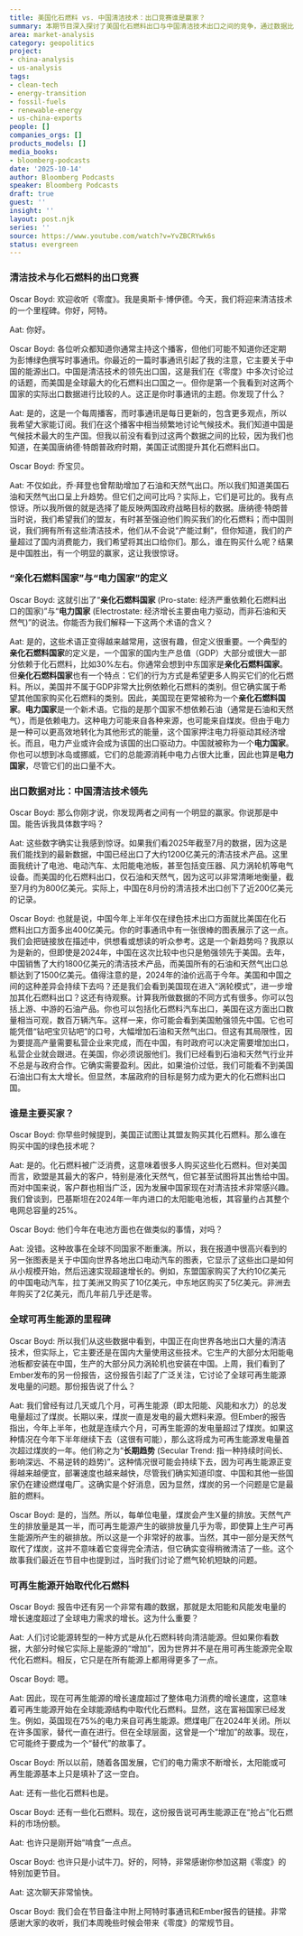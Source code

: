 ```yaml
---
title: 美国化石燃料 vs. 中国清洁技术：出口竞赛谁是赢家？
summary: 本期节目深入探讨了美国化石燃料出口与中国清洁技术出口之间的竞争，通过数据比较揭示了中国在清洁技术领域的领先地位，并讨论了全球能源转型中可再生能源超越煤炭发电的里程碑意义。
area: market-analysis
category: geopolitics
project:
- china-analysis
- us-analysis
tags:
- clean-tech
- energy-transition
- fossil-fuels
- renewable-energy
- us-china-exports
people: []
companies_orgs: []
products_models: []
media_books:
- bloomberg-podcasts
date: '2025-10-14'
author: Bloomberg Podcasts
speaker: Bloomberg Podcasts
draft: true
guest: ''
insight: ''
layout: post.njk
series: ''
source: https://www.youtube.com/watch?v=YvZBCRYwk6s
status: evergreen
---
```

### 清洁技术与化石燃料的出口竞赛

Oscar Boyd: 欢迎收听《零度》。我是奥斯卡·博伊德。今天，我们将迎来清洁技术的一个里程碑。你好，阿特。

Aat: 你好。

Oscar Boyd: 各位听众都知道你通常主持这个播客，但他们可能不知道你还定期为彭博绿色撰写时事通讯。你最近的一篇时事通讯引起了我的注意，它主要关于中国的能源出口。中国是清洁技术的领先出口国，这是我们在《零度》中多次讨论过的话题，而美国是全球最大的化石燃料出口国之一。但你是第一个我看到对这两个国家的实际出口数据进行比较的人。这正是你时事通讯的主题。你发现了什么？

Aat: 是的，这是一个每周播客，而时事通讯是每日更新的，包含更多观点，所以我希望大家能订阅。我们在这个播客中相当频繁地讨论气候技术。我们知道中国是气候技术最大的生产国。但我以前没有看到过这两个数据之间的比较，因为我们也知道，在美国唐纳德·特朗普政府时期，美国正试图提升其化石燃料出口。

Oscar Boyd: 乔宝贝。

Aat: 不仅如此，乔·拜登也曾帮助增加了石油和天然气出口。所以我们知道美国石油和天然气出口呈上升趋势。但它们之间可比吗？实际上，它们是可比的。我有点惊讶。所以我所做的就是选择了能反映两国政府战略目标的数据。唐纳德·特朗普当时说，我们希望我们的盟友，有时甚至强迫他们购买我们的化石燃料；而中国则说，我们拥有所有这些清洁技术，他们从不会说“产能过剩”，但你知道，我们的产量超过了国内消费能力，我们希望将其出口给你们。那么，谁在购买什么呢？结果是中国胜出，有一个明显的赢家，这让我很惊讶。

### “亲化石燃料国家”与“电力国家”的定义

Oscar Boyd: 这就引出了“**亲化石燃料国家** (Pro-state: 经济严重依赖化石燃料出口的国家)”与“**电力国家** (Electrostate: 经济增长主要由电力驱动，而非石油和天然气)”的说法。你能否为我们解释一下这两个术语的含义？

Aat: 是的，这些术语正变得越来越常用，这很有趣，但定义很重要。一个典型的**亲化石燃料国家**的定义是，一个国家的国内生产总值（GDP）大部分或很大一部分依赖于化石燃料，比如30%左右。你通常会想到中东国家是**亲化石燃料国家**。但**亲化石燃料国家**也有一个特点：它们的行为方式是希望更多人购买它们的化石燃料。所以，美国并不属于GDP非常大比例依赖化石燃料的类别。但它确实属于希望其他国家购买化石燃料的类别。因此，美国现在更常被称为一个**亲化石燃料国家**。**电力国家**是一个新术语。它指的是那个国家不想依赖石油（通常是石油和天然气），而是依赖电力。这种电力可能来自各种来源，也可能来自煤炭。但由于电力是一种可以更高效地转化为其他形式的能量，这个国家押注电力将驱动其经济增长。而且，电力产业或许会成为该国的出口驱动力。中国就被称为一个**电力国家**。你也可以想到冰岛或挪威，它们的总能源消耗中电力占很大比重，因此也算是**电力国家**，尽管它们的出口量不大。

### 出口数据对比：中国清洁技术领先

Oscar Boyd: 那么你刚才说，你发现两者之间有一个明显的赢家。你说那是中国。能告诉我具体数字吗？

Aat: 这些数字确实让我感到惊讶。如果我们看2025年截至7月的数据，因为这是我们能找到的最新数据，中国已经出口了大约1200亿美元的清洁技术产品。这里面我统计了电池、电动汽车、太阳能电池板，甚至包括变压器、风力涡轮机等电气设备。而美国的化石燃料出口，仅石油和天然气，因为这可以非常清晰地衡量，截至7月约为800亿美元。实际上，中国在8月份的清洁技术出口创下了近200亿美元的记录。

Oscar Boyd: 也就是说，中国今年上半年仅在绿色技术出口方面就比美国在化石燃料出口方面多出400亿美元。你的时事通讯中有一张很棒的图表展示了这一点。我们会把链接放在描述中，供想看或想读的听众参考。这是一个新趋势吗？我原以为是新的，但即使是2024年，中国在这次比较中也只是勉强领先于美国。去年，中国销售了大约1800亿美元的清洁技术产品，而美国所有的石油和天然气出口总额达到了1500亿美元。值得注意的是，2024年的油价远高于今年。美国和中国之间的这种差异会持续下去吗？还是我们会看到美国现在进入“涡轮模式”，进一步增加其化石燃料出口？这还有待观察。计算我所做数据的不同方式有很多。你可以包括上游、中游的石油产品。你也可以包括化石燃料汽车出口，美国在这方面出口数量相当可观，数百万辆汽车。这样一来，你可能会看到美国勉强领先中国。它也可能凭借“钻吧宝贝钻吧”的口号，大幅增加石油和天然气出口。但这有其局限性，因为要提高产量需要私营企业来完成，而在中国，有时政府可以决定需要增加出口，私营企业就会跟进。在美国，你必须说服他们。我们已经看到石油和天然气行业并不总是与政府合作。它确实需要盈利。因此，如果油价过低，我们可能看不到美国石油出口有太大增长。但显然，本届政府的目标是努力成为更大的化石燃料出口国。

### 谁是主要买家？

Oscar Boyd: 你早些时候提到，美国正试图让其盟友购买其化石燃料。那么谁在购买中国的绿色技术呢？

Aat: 是的。化石燃料被广泛消费，这意味着很多人购买这些化石燃料。但对美国而言，欧盟是其最大的客户，特别是液化天然气，但它甚至试图将其出售给中国。而对中国来说，客户群也相当广泛，因为发展中国家现在对清洁技术非常感兴趣。我们曾谈到，巴基斯坦在2024年一年内进口的太阳能电池板，其容量约占其整个电网总容量的25%。

Oscar Boyd: 他们今年在电池方面也在做类似的事情，对吗？

Aat: 没错。这种故事在全球不同国家不断重演。所以，我在报道中很高兴看到的另一张图表是关于中国向世界各地出口电动汽车的图表，它显示了这些出口是如何从小规模开始，然后迅速实现超速增长的。例如，东盟国家购买了大约10亿美元的中国电动汽车，拉丁美洲又购买了10亿美元，中东地区购买了5亿美元。非洲去年购买了2亿美元，而几年前几乎还是零。

### 全球可再生能源的里程碑

Oscar Boyd: 所以我们从这些数据中看到，中国正在向世界各地出口大量的清洁技术，但实际上，它主要还是在国内大量使用这些技术。它生产的大部分太阳能电池板都安装在中国，生产的大部分风力涡轮机也安装在中国。上周，我们看到了Ember发布的另一份报告，这份报告引起了广泛关注，它讨论了全球可再生能源发电量的问题。那份报告说了什么？

Aat: 我们曾经有过几天或几个月，可再生能源（即太阳能、风能和水力）的总发电量超过了煤炭。长期以来，煤炭一直是发电的最大燃料来源。但Ember的报告指出，今年上半年，也就是连续六个月，可再生能源的发电量超过了煤炭。如果这种情况在今年下半年继续下去（这很有可能），那么这将成为可再生能源发电量首次超过煤炭的一年。他们称之为“**长期趋势** (Secular Trend: 指一种持续时间长、影响深远、不易逆转的趋势)”。这种情况很可能会持续下去，因为可再生能源正变得越来越便宜，部署速度也越来越快，尽管我们确实知道印度、中国和其他一些国家仍在建设燃煤电厂。这确实是个好消息，因为显然，煤炭的另一个问题是它是最脏的燃料。

Oscar Boyd: 是的，当然。所以，每单位电量，煤炭会产生X量的排放。天然气产生的排放量是其一半，而可再生能源产生的碳排放量几乎为零，即使算上生产可再生能源所产生的碳排放。所以这是一个非常好的故事。当然，其中一部分是天然气取代了煤炭，这并不意味着它变得完全清洁，但它确实变得稍微清洁了一些。这个故事我们最近在节目中也提到过，当时我们讨论了燃气轮机短缺的问题。

### 可再生能源开始取代化石燃料

Oscar Boyd: 报告中还有另一个非常有趣的数据，那就是太阳能和风能发电量的增长速度超过了全球电力需求的增长。这为什么重要？

Aat: 人们讨论能源转型的一种方式是从化石燃料转向清洁能源。但如果你看数据，大部分时候它实际上是能源的“增加”，因为世界并不是在用可再生能源完全取代化石燃料。相反，它只是在所有能源上都用得更多了一点。

Oscar Boyd: 嗯。

Aat: 因此，现在可再生能源的增长速度超过了整体电力消费的增长速度，这意味着可再生能源开始在全球能源结构中取代化石燃料。显然，这在富裕国家已经发生。例如，英国现在75%的电力来自可再生能源。燃煤电厂在2024年关闭。所以在许多国家，替代一直在进行。但在全球层面，这曾是一个“增加”的故事。现在，它可能终于要成为一个“替代”的故事了。

Oscar Boyd: 所以以前，随着各国发展，它们的电力需求不断增长，太阳能或可再生能源基本上只是填补了这一空白。

Aat: 还有一些化石燃料也是。

Oscar Boyd: 还有一些化石燃料。现在，这份报告说可再生能源正在“抢占”化石燃料的市场份额。

Aat: 也许只是刚开始“啃食”一点点。

Oscar Boyd: 也许只是小试牛刀。好的，阿特，非常感谢你参加这期《零度》的特别加更节目。

Aat: 这次聊天非常愉快。

Oscar Boyd: 我们会在节目备注中附上阿特时事通讯和Ember报告的链接。非常感谢大家的收听，我们本周晚些时候会带来《零度》的常规节目。